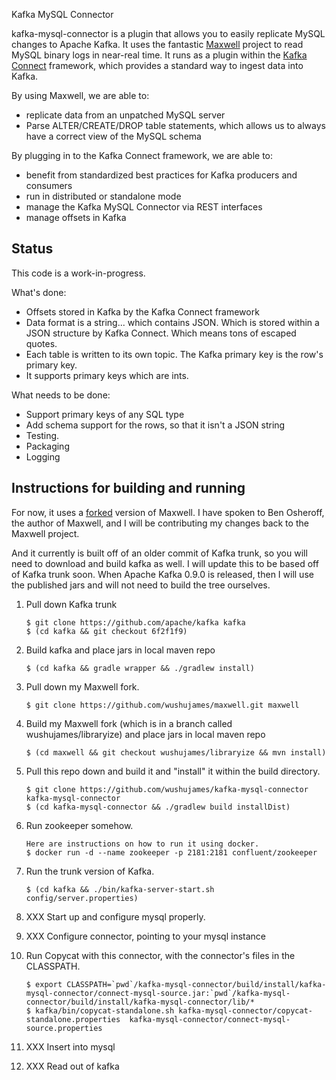 Kafka MySQL Connector

kafka-mysql-connector is a plugin that allows you to easily replicate MySQL changes to Apache Kafka. It uses the fantastic [Maxwell](https://github.com/zendesk/maxwell) project to read MySQL binary logs in near-real time. It runs as a plugin within the [Kafka Connect](http://kafka.apache.org/090/documentation.html#connect) framework, which provides a standard way to ingest data into Kafka.

By using Maxwell, we are able to:
- replicate data from an unpatched MySQL server
- Parse ALTER/CREATE/DROP table statements, which allows us to always have a correct view of the MySQL schema

By plugging in to the Kafka Connect framework, we are able to:
- benefit from standardized best practices for Kafka producers and consumers
- run in distributed or standalone mode
- manage the Kafka MySQL Connector via REST interfaces
- manage offsets in Kafka

Status
------
This code is a work-in-progress.

What's done:
* Offsets stored in Kafka by the Kafka Connect framework
* Data format is a string... which contains JSON. Which is stored within a JSON structure by Kafka Connect. Which means tons of escaped quotes.
* Each table is written to its own topic. The Kafka primary key is the row's primary key.
* It supports primary keys which are ints.

What needs to be done:
* Support primary keys of any SQL type
* Add schema support for the rows, so that it isn't a JSON string
* Testing.
* Packaging
* Logging

Instructions for building and running
-------------------------------------
For now, it uses a [forked](https://github.com/wushujames/maxwell/tree/wushujames/libraryize) version of Maxwell. I have spoken to Ben Osheroff, the author of Maxwell, and I will be contributing my changes back to the Maxwell project.

And it currently is built off of an older commit of Kafka trunk, so you will need to download and build kafka as well. I will update this to be based off of Kafka trunk soon. When Apache Kafka 0.9.0 is released, then I will use the published jars and will not need to build the tree ourselves.

1.  Pull down Kafka trunk
    ```
    $ git clone https://github.com/apache/kafka kafka
    $ (cd kafka && git checkout 6f2f1f9)
    ```

2.  Build kafka and place jars in local maven repo
    ```
    $ (cd kafka && gradle wrapper && ./gradlew install)
    ```

3.  Pull down my Maxwell fork.
    ```
    $ git clone https://github.com/wushujames/maxwell.git maxwell
    ```

4.  Build my Maxwell fork (which is in a branch called wushujames/libraryize) and place jars in local maven repo
    ```
    $ (cd maxwell && git checkout wushujames/libraryize && mvn install)
    ```

5.  Pull this repo down and build it and "install" it within the build directory.
    ```
    $ git clone https://github.com/wushujames/kafka-mysql-connector kafka-mysql-connector
    $ (cd kafka-mysql-connector && ./gradlew build installDist)
    ```

6.  Run zookeeper somehow.
    ```
    Here are instructions on how to run it using docker.
    $ docker run -d --name zookeeper -p 2181:2181 confluent/zookeeper
    ```
    
7.  Run the trunk version of Kafka.
    ```
    $ (cd kafka && ./bin/kafka-server-start.sh config/server.properties)
    ```

8.  XXX Start up and configure mysql properly.


9.  XXX Configure connector, pointing to your mysql instance


10. Run Copycat with this connector, with the connector's files in the CLASSPATH.
    ```
    $ export CLASSPATH=`pwd`/kafka-mysql-connector/build/install/kafka-mysql-connector/connect-mysql-source.jar:`pwd`/kafka-mysql-connector/build/install/kafka-mysql-connector/lib/*
    $ kafka/bin/copycat-standalone.sh kafka-mysql-connector/copycat-standalone.properties  kafka-mysql-connector/connect-mysql-source.properties
    ```

11. XXX Insert into mysql

12. XXX Read out of kafka
